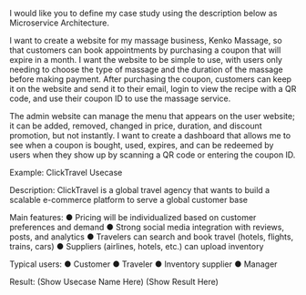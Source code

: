 I would like you to define my case study using the description below as Microservice Architecture.

I want to create a website for my massage business, Kenko Massage, so that customers can book appointments by purchasing a coupon that will expire in a month. I want the website to be simple to use, with users only needing to choose the type of massage and the duration of the massage before making payment. After purchasing the coupon, customers can keep it on the website and send it to their email, login to view the recipe with a QR code, and use their coupon ID to use the massage service.

The admin website can manage the menu that appears on the user website; it can be added, removed, changed in price, duration, and discount promotion, but not instantly. I want to create a dashboard that allows me to see when a coupon is bought, used, expires, and can be redeemed by users when they show up by scanning a QR code or entering the coupon ID.

Example: ClickTravel Usecase

Description:
    ClickTravel is a global travel agency that wants to build a scalable e-commerce
platform to serve a global customer base

Main features: 
    ●  Pricing will be individualized based on customer preferences and demand 
    ●  Strong social media integration with reviews, posts, and analytics 
    ●  Travelers can search and book travel (hotels, flights, trains, cars) 
    ●  Suppliers (airlines, hotels, etc.) can upload inventory

Typical users: 
    ●  Customer 
    ●  Traveler 
    ●  Inventory supplier 
    ●  Manager

Result: (Show Usecase Name Here)
(Show Result Here)